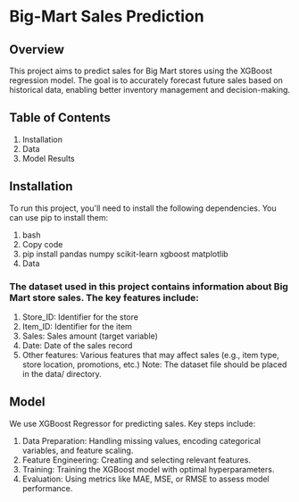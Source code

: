 # Big-Mart Sales Prediction
## Overview
This project aims to predict sales for Big Mart stores using the XGBoost regression model. The goal is to accurately forecast future sales based on historical data, enabling better inventory management and decision-making.

## Table of Contents
1. Installation
2. Data
3. Model
Results

## Installation
To run this project, you'll need to install the following dependencies. You can use pip to install them:

1. bash
2. Copy code
3. pip install pandas numpy scikit-learn xgboost matplotlib
4. Data
   
### The dataset used in this project contains information about Big Mart store sales. The key features include:

1. Store_ID: Identifier for the store
2. Item_ID: Identifier for the item
3. Sales: Sales amount (target variable)
4. Date: Date of the sales record
5. Other features: Various features that may affect sales (e.g., item type, store location, promotions, etc.)
Note: The dataset file should be placed in the data/ directory.

## Model
We use XGBoost Regressor for predicting sales. Key steps include:

1. Data Preparation: Handling missing values, encoding categorical variables, and feature scaling.
2. Feature Engineering: Creating and selecting relevant features.
3. Training: Training the XGBoost model with optimal hyperparameters.
4. Evaluation: Using metrics like MAE, MSE, or RMSE to assess model performance.
